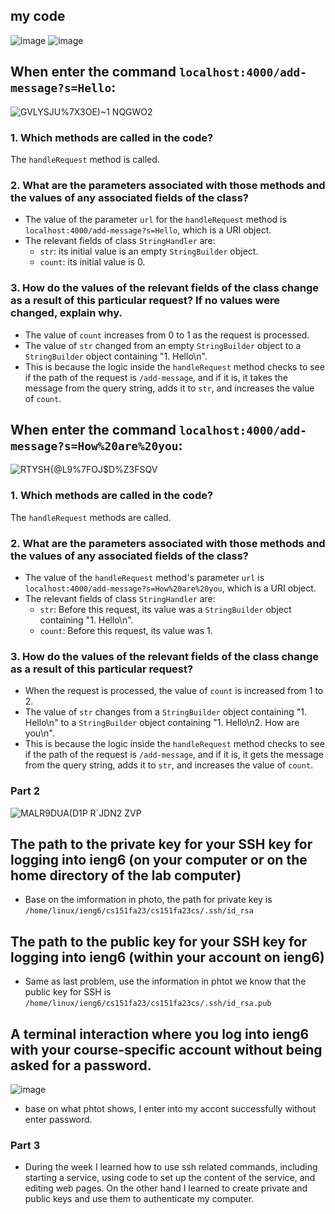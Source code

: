 ## my code
![image](https://github.com/Awu-Lin/cse15l-lab-reports/assets/94472422/2a53ccd5-dbe9-4f2d-8cb1-6c5051367293)
![image](https://github.com/Awu-Lin/cse15l-lab-reports/assets/94472422/1fcce3d8-7543-44b8-bd14-3ee3de848d65)

## When enter the command `localhost:4000/add-message?s=Hello`:
![GVLYSJU%7X3OE)~1 NQGWO2](https://github.com/Awu-Lin/cse15l-lab-reports/assets/94472422/5c0f937f-73c1-4aa9-bab6-44460053db17)

### 1. Which methods are called in the code?
The `handleRequest` method is called.

### 2. What are the parameters associated with those methods and the values of any associated fields of the class?
- The value of the parameter `url` for the `handleRequest` method is `localhost:4000/add-message?s=Hello`, which is a URI object.
- The relevant fields of class `StringHandler` are:
  - `str`: its initial value is an empty `StringBuilder` object.
  - `count`: its initial value is 0.

### 3. How do the values of the relevant fields of the class change as a result of this particular request? If no values were changed, explain why.
- The value of `count` increases from 0 to 1 as the request is processed.
- The value of `str` changed from an empty `StringBuilder` object to a `StringBuilder` object containing "1. Hello\n".
- This is because the logic inside the `handleRequest` method checks to see if the path of the request is `/add-message`, and if it is, it takes the message from the query string, adds it to `str`, and increases the value of `count`.


## When enter the command `localhost:4000/add-message?s=How%20are%20you`:
![RTYSH{@L9%7FOJ$D%Z3FSQV](https://github.com/Awu-Lin/cse15l-lab-reports/assets/94472422/e68dede5-bc9e-4781-8971-cb1eb1e6c1bd)

### 1. Which methods are called in the code?
The `handleRequest` methods are called.

### 2. What are the parameters associated with those methods and the values of any associated fields of the class?
- The value of the `handleRequest` method's parameter `url` is `localhost:4000/add-message?s=How%20are%20you`, which is a URI object.
- The relevant fields of class `StringHandler` are:
  - `str`: Before this request, its value was a `StringBuilder` object containing "1. Hello\n".
  - `count`: Before this request, its value was 1.

### 3. How do the values of the relevant fields of the class change as a result of this particular request?
- When the request is processed, the value of `count` is increased from 1 to 2.
- The value of `str` changes from a `StringBuilder` object containing "1. Hello\n" to a `StringBuilder` object containing "1. Hello\n2. How are you\n".
- This is because the logic inside the `handleRequest` method checks to see if the path of the request is `/add-message`, and if it is, it gets the message from the query string, adds it to `str`, and increases the value of `count`.

### Part 2
![MALR9DUA(D1P R`JDN2 ZVP](https://github.com/Awu-Lin/cse15l-lab-reports/assets/94472422/465e4b99-c243-4888-830f-b5e45f1b401c)
## The path to the private key for your SSH key for logging into ieng6 (on your computer or on the home directory of the lab computer)
- Base on the imformation in photo, the path for private key is `/home/linux/ieng6/cs151fa23/cs151fa23cs/.ssh/id_rsa`
## The path to the public key for your SSH key for logging into ieng6 (within your account on ieng6)
- Same as last problem, use the information in phtot we know that the public key for SSH is `/home/linux/ieng6/cs151fa23/cs151fa23cs/.ssh/id_rsa.pub`
## A terminal interaction where you log into ieng6 with your course-specific account without being asked for a password.
![image](https://github.com/Awu-Lin/cse15l-lab-reports/assets/94472422/98b606fa-c4ad-4854-92c7-08b48482b67b)
- base on what phtot shows, I enter into my accont successfully without enter password.

### Part 3
- During the week I learned how to use ssh related commands, including starting a service, using code to set up the content of the service, and editing web pages. On the other hand I learned to create private and public keys and use them to authenticate my computer.
